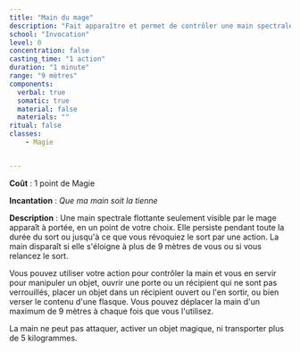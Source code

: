 ```yaml
---
title: "Main du mage"
description: "Fait apparaître et permet de contrôler une main spectrale."
school: "Invocation"
level: 0
concentration: false
casting_time: "1 action"
duration: "1 minute"
range: "9 mètres"
components:
  verbal: true
  somatic: true
  material: false
  materials: ""
ritual: false
classes:
    - Magie


---
```

**Coût** : 1 point de Magie  

**Incantation** : *Que ma main soit la tienne*   

**Description** : Une main spectrale flottante seulement visible par le mage apparaît à portée, en un point de votre choix. Elle persiste pendant toute la durée du sort ou jusqu'à ce que vous révoquiez le sort par une action. La main disparaît si elle s'éloigne à plus de 9 mètres de vous ou si vous relancez le sort.

Vous pouvez utiliser votre action pour contrôler la main et vous en servir pour manipuler un objet, ouvrir une porte ou un récipient qui ne sont pas verrouillés, placer un objet dans un récipient ouvert ou l'en sortir, ou bien verser le contenu d'une flasque. Vous pouvez déplacer la main d'un maximum de 9 mètres à chaque fois que vous l'utilisez.

La main ne peut pas attaquer, activer un objet magique, ni transporter plus de 5 kilogrammes.

